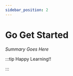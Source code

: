 ```yaml
---
sidebar_position: 2
---
```


# Go Get Started

_Summary Goes Here_

:::tip Happy Learning!!

<QuestButton text="Go To Quest" link="https://app.stackup.dev/quest_page/go-get-started" />

:::
